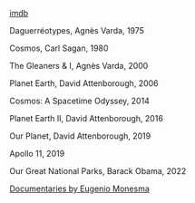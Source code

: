 ---
---


[imdb](https://www.imdb.com/search/title/?num_votes=10000,&genres=documentary&languages=en&sort=user_rating,desc)

Daguerréotypes, Agnès Varda, 1975 

Cosmos, Carl Sagan, 1980

The Gleaners & I, Agnès Varda, 2000

Planet Earth, David Attenborough, 2006 

Cosmos: A Spacetime Odyssey, 2014 

Planet Earth II, David Attenborough, 2016

Our Planet, David Attenborough, 2019 

Apollo 11, 2019 

Our Great National Parks, Barack Obama, 2022 

[Documentaries by Eugenio Monesma](https://www.youtube.com/@eugeniomonesma-documentales)

